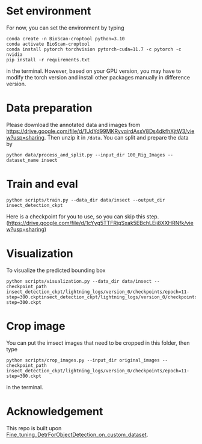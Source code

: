 # Set environment
For now, you can set the environment by typing
```shell
conda create -n BioScan-croptool python=3.10
conda activate BioScan-croptool
conda install pytorch torchvision pytorch-cuda=11.7 -c pytorch -c nvidia
pip install -r requirements.txt

```
in the terminal. However, based on your GPU version, you may have to modify the torch version and install other packages manually in difference version.
# Data preparation
Please download the annotated data and images from https://drive.google.com/file/d/1UdYd99MKRyvqirdAssV8Ds4dkfhXjtW3/view?usp=sharing. Then unzip it in `/data`.
You can split and prepare the data by
```shell
python data/process_and_split.py --input_dir 100_Rig_Images --dataset_name insect
```
# Train and eval
```shell
python scripts/train.py --data_dir data/insect --output_dir insect_detection_ckpt
```
Here is a checkpoint for you to use, so you can skip this step. (https://drive.google.com/file/d/1cYyg5TTFRigSxak5EBchLEij8XXHRNfk/view?usp=sharing)
# Visualization
To visualize the predicted bounding box
```shell
python scripts/visualization.py --data_dir data/insect --checkpoint_path insect_detection_ckpt/lightning_logs/version_0/checkpoints/epoch=11-step=300.ckptinsect_detection_ckpt/lightning_logs/version_0/checkpoints/epoch=11-step=300.ckpt
```
# Crop image
You can put the imsect images that need to be cropped in this folder, then type
```shell
python scripts/crop_images.py --input_dir original_images --checkpoint_path insect_detection_ckpt/lightning_logs/version_0/checkpoints/epoch=11-step=300.ckpt
```
in the terminal.

# Acknowledgement
This repo is built upon [Fine_tuning_DetrForObjectDetection_on_custom_dataset](https://github.com/NielsRogge/Transformers-Tutorials/blob/master/DETR/Fine_tuning_DetrForObjectDetection_on_custom_dataset_(balloon).ipynb).


